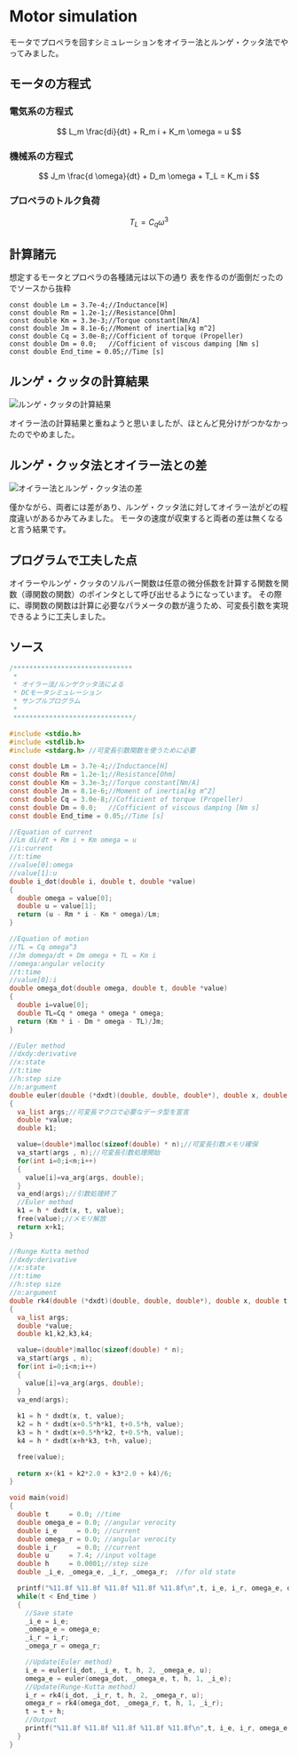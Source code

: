 # Motor simulation
モータでプロペラを回すシミュレーションをオイラー法とルンゲ・クッタ法でやってみました。

## モータの方程式

### 電気系の方程式
$$
L_m \frac{di}{dt} + R_m i + K_m \omega = u
$$

### 機械系の方程式
$$
J_m \frac{d \omega}{dt} + D_m \omega + T_L = K_m i 
$$

### プロペラのトルク負荷
$$
T_L = C_q \omega^3
$$


## 計算諸元
想定するモータとプロペラの各種諸元は以下の通り
表を作るのが面倒だったのでソースから抜粋
```
const double Lm = 3.7e-4;//Inductance[H]
const double Rm = 1.2e-1;//Resistance[Ohm]
const double Km = 3.3e-3;//Torque constant[Nm/A]
const double Jm = 8.1e-6;//Moment of inertia[kg m^2]
const double Cq = 3.0e-8;//Cofficient of torque (Propeller)
const double Dm = 0.0;   //Cofficient of viscous damping [Nm s]
const double End_time = 0.05;//Time [s]
```


## ルンゲ・クッタの計算結果
![ルンゲ・クッタの計算結果](omega.png "ルンゲ・クッタの計算結果")

オイラー法の計算結果と重ねようと思いましたが、ほとんど見分けがつかなかったのでやめました。

## ルンゲ・クッタ法とオイラー法との差
![オイラー法とルンゲ・クッタ法の差](omegadiff.png)

僅かながら、両者には差があり、ルンゲ・クッタ法に対してオイラー法がどの程度違いがあるかみてみました。
モータの速度が収束すると両者の差は無くなると言う結果です。

## プログラムで工夫した点
オイラーやルンゲ・クッタのソルバー関数は任意の微分係数を計算する関数を関数（導関数の関数）のポインタとして呼び出せるようになっています。
その際に、導関数の関数は計算に必要なパラメータの数が違うため、可変長引数を実現できるように工夫しました。

## ソース
```c mot_sim.c {.line-number}
/******************************
 *                            
 * オイラー法/ルンゲクッタ法による 
 * DCモータシミュレーション       
 * サンプルプログラム            
 *                            
 ******************************/

#include <stdio.h>
#include <stdlib.h>
#include <stdarg.h> //可変長引数関数を使うために必要

const double Lm = 3.7e-4;//Inductance[H]
const double Rm = 1.2e-1;//Resistance[Ohm]
const double Km = 3.3e-3;//Torque constant[Nm/A]
const double Jm = 8.1e-6;//Moment of inertia[kg m^2]
const double Cq = 3.0e-8;//Cofficient of torque (Propeller)
const double Dm = 0.0;   //Cofficient of viscous damping [Nm s]
const double End_time = 0.05;//Time [s]

//Equation of current
//Lm di/dt + Rm i + Km omega = u
//i:current
//t:time
//value[0]:omega
//value[1]:u
double i_dot(double i, double t, double *value)
{
  double omega = value[0];
  double u = value[1];
  return (u - Rm * i - Km * omega)/Lm;
}

//Equation of motion
//TL = Cq omega^3
//Jm domega/dt + Dm omega + TL = Km i
//omega:angular velocity
//t:time
//value[0]:i
double omega_dot(double omega, double t, double *value)
{
  double i=value[0];
  double TL=Cq * omega * omega * omega;
  return (Km * i - Dm * omega - TL)/Jm;
}

//Euler method
//dxdy:derivative
//x:state
//t:time
//h:step size
//n:argument
double euler(double (*dxdt)(double, double, double*), double x, double t, double h, int n, ...)
{
  va_list args;//可変長マクロで必要なデータ型を宣言
  double *value;
  double k1;

  value=(double*)malloc(sizeof(double) * n);//可変長引数メモリ確保
  va_start(args , n);//可変長引数処理開始
  for(int i=0;i<n;i++)
  {
    value[i]=va_arg(args, double);
  }
  va_end(args);//引数処理終了
  //Euler method
  k1 = h * dxdt(x, t, value);
  free(value);//メモリ解放
  return x+k1;
}

//Runge Kutta method
//dxdy:derivative
//x:state
//t:time
//h:step size
//n:argument
double rk4(double (*dxdt)(double, double, double*), double x, double t, double h, int n, ...)
{
  va_list args;
  double *value;
  double k1,k2,k3,k4;

  value=(double*)malloc(sizeof(double) * n);
  va_start(args , n);
  for(int i=0;i<n;i++)
  {
    value[i]=va_arg(args, double);
  }
  va_end(args);
  
  k1 = h * dxdt(x, t, value);
  k2 = h * dxdt(x+0.5*h*k1, t+0.5*h, value);
  k3 = h * dxdt(x+0.5*h*k2, t+0.5*h, value);
  k4 = h * dxdt(x+h*k3, t+h, value);

  free(value);
  
  return x+(k1 + k2*2.0 + k3*2.0 + k4)/6;
}

void main(void)
{
  double t     = 0.0; //time
  double omega_e = 0.0; //angular verocity
  double i_e     = 0.0; //current
  double omega_r = 0.0; //angular verocity
  double i_r     = 0.0; //current
  double u     = 7.4; //input voltage
  double h     = 0.0001;//step size
  double _i_e, _omega_e, _i_r, _omega_r;  //for old state

  printf("%11.8f %11.8f %11.8f %11.8f %11.8f\n",t, i_e, i_r, omega_e, omega_r);
  while(t < End_time )    
  {
    //Save state
    _i_e = i_e;
    _omega_e = omega_e;
    _i_r = i_r;
    _omega_r = omega_r;

    //Update(Euler method)
    i_e = euler(i_dot, _i_e, t, h, 2, _omega_e, u);
    omega_e = euler(omega_dot, _omega_e, t, h, 1, _i_e);
    //Update(Runge-Kutta method)
    i_r = rk4(i_dot, _i_r, t, h, 2, _omega_r, u);
    omega_r = rk4(omega_dot, _omega_r, t, h, 1, _i_r);
    t = t + h;
    //Output
    printf("%11.8f %11.8f %11.8f %11.8f %11.8f\n",t, i_e, i_r, omega_e, omega_r);
  }
}
```
